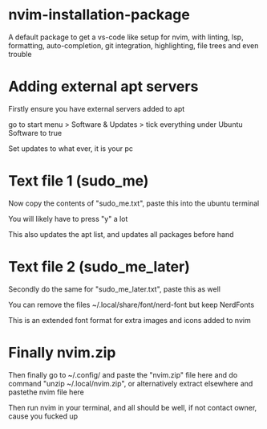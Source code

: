 # nvim-installation-package
A default package to get a vs-code like setup for nvim, with linting, lsp, formatting, auto-completion, git integration, highlighting, file trees and even trouble

# Adding external apt servers
Firstly ensure you have external servers added to apt

go to start menu > Software & Updates > tick everything under Ubuntu Software to true

Set updates to what ever, it is your pc

# Text file 1 (sudo_me)
Now copy the contents of "sudo_me.txt", paste this into the ubuntu terminal

You will likely have to press "y" a lot

This also updates the apt list, and updates all packages before hand

# Text file 2 (sudo_me_later)
Secondly do the same for "sudo_me_later.txt", paste this as well

You can remove the files ~/.local/share/font/nerd-font but keep NerdFonts

This is an extended font format for extra images and icons added to nvim

# Finally nvim.zip
Then finally go to ~/.config/ and paste the "nvim.zip" file here and do command "unzip ~/.local/nvim.zip", or alternatively extract elsewhere and pastethe nvim file here

Then run nvim in your terminal, and all should be well, if not contact owner, cause you fucked up
